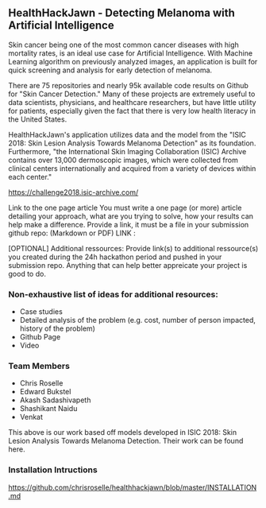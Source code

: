 ## HealthHackJawn - Detecting Melanoma with Artificial Intelligence 

Skin cancer being one of the most common cancer diseases with high mortality rates, is an ideal use case for Artificial Intelligence. With Machine Learning algorithm on previously analyzed images, an application is built for quick screening and analysis for early detection of melanoma.

There are 75 repositories and nearly 95k available code results on Github for "Skin Cancer Detection." Many of these projects are extremely useful to data scientists, physicians, and healthcare researchers, but have little utility for patients, especially given the fact that there is very low health literacy in the United States.

HealthHackJawn's application utilizes data and the model from the "ISIC 2018: Skin Lesion Analysis Towards Melanoma Detection" as its foundation. Furthermore, "the International Skin Imaging Collaboration (ISIC) Archive contains over 13,000 dermoscopic images, which were collected from clinical centers internationally and acquired from a variety of devices within each center."

https://challenge2018.isic-archive.com/

Link to the one page article You must write a one page (or more) article detailing your approach, what are you trying to solve, how your results can help make a difference. Provide a link, it must be a file in your submission github repo: (Markdown or PDF) LINK :

[OPTIONAL] Additional ressources: 
Provide link(s) to additional ressource(s) you created during the 24h hackathon period and pushed in your submission repo. Anything that can help better appreicate your project is good to do. 

### Non-exhaustive list of ideas for additional resources: 
*	Case studies 
*	Detailed analysis of the problem (e.g. cost, number of person impacted, history of the problem) 
*	Github Page 
* Video 

### Team Members 
*	Chris Roselle 
*	Edward Bukstel 
*	Akash Sadashivapeth 
*	Shashikant Naidu 
*	Venkat 

This above is our work based off models developed in ISIC 2018: Skin Lesion Analysis Towards Melanoma Detection. Their work can be found here.

### Installation Intructions
https://github.com/chrisroselle/healthhackjawn/blob/master/INSTALLATION.md
